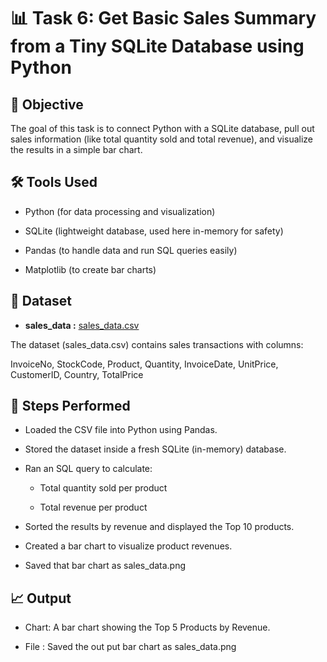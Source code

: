 # 📊 Task 6: Get Basic Sales Summary from a Tiny SQLite Database using Python
## 🎯 Objective

The goal of this task is to connect Python with a  SQLite database, pull out sales information (like total quantity sold and total revenue), and visualize the results in a simple bar chart.

## 🛠 Tools Used

- Python (for data processing and visualization)

- SQLite (lightweight database, used here in-memory for safety)

- Pandas (to handle data and run SQL queries easily)

- Matplotlib (to create bar charts)

## 📂 Dataset

 - **sales_data :** [sales_data.csv](https://github.com/user-attachments/files/22251994/sales_data.csv)

The dataset (sales_data.csv) contains sales transactions with columns:

InvoiceNo, StockCode, Product, Quantity, InvoiceDate, UnitPrice, CustomerID, Country, TotalPrice 

## 🔎 Steps Performed

- Loaded the CSV file into Python using Pandas.

- Stored the dataset inside a fresh SQLite (in-memory) database.

- Ran an SQL query to calculate:

   - Total quantity sold per product

   - Total revenue per product

- Sorted the results by revenue and displayed the Top 10 products.

- Created a bar chart to visualize product revenues.

- Saved that bar chart as sales_data.png

## 📈 Output

- Chart: A bar chart showing the Top 5 Products by Revenue.
  
- File : Saved the out put bar chart as sales_data.png

